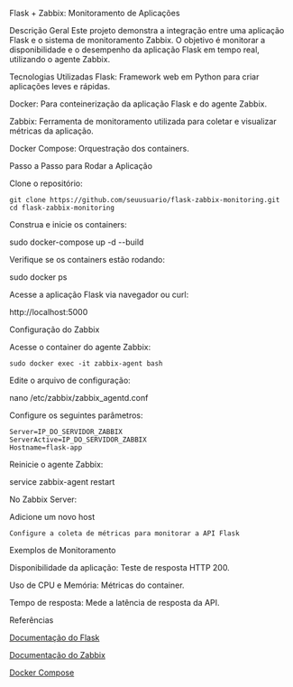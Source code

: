 Flask + Zabbix: Monitoramento de Aplicações

Descrição Geral
  Este projeto demonstra a integração entre uma aplicação Flask e o sistema de monitoramento Zabbix. O objetivo é monitorar a disponibilidade e o desempenho da aplicação Flask em tempo real, utilizando o agente Zabbix.

Tecnologias Utilizadas
  Flask: Framework web em Python para criar aplicações leves e rápidas.

  Docker: Para conteinerização da aplicação Flask e do agente Zabbix.

  Zabbix: Ferramenta de monitoramento utilizada para coletar e visualizar métricas da aplicação.

  Docker Compose: Orquestração dos containers.

Passo a Passo para Rodar a Aplicação

  Clone o repositório:

    git clone https://github.com/seuusuario/flask-zabbix-monitoring.git
    cd flask-zabbix-monitoring

Construa e inicie os containers:

  sudo docker-compose up -d --build

Verifique se os containers estão rodando:

  sudo docker ps

Acesse a aplicação Flask via navegador ou curl:

  http://localhost:5000

Configuração do Zabbix

  Acesse o container do agente Zabbix:

    sudo docker exec -it zabbix-agent bash

Edite o arquivo de configuração:

  nano /etc/zabbix/zabbix_agentd.conf

  Configure os seguintes parâmetros:

    Server=IP_DO_SERVIDOR_ZABBIX
    ServerActive=IP_DO_SERVIDOR_ZABBIX
    Hostname=flask-app

Reinicie o agente Zabbix:

  service zabbix-agent restart

No Zabbix Server:

  Adicione um novo host

    Configure a coleta de métricas para monitorar a API Flask

Exemplos de Monitoramento

  Disponibilidade da aplicação: Teste de resposta HTTP 200.

  Uso de CPU e Memória: Métricas do container.

  Tempo de resposta: Mede a latência de resposta da API.

Referências

[Documentação do Flask](https://flask.palletsprojects.com/en/stable/)

[Documentação do Zabbix](https://www.zabbix.com/documentation/7.2/en/manual/appliance)

[Docker Compose](https://docs.docker.com/desktop/setup/install/linux/)
